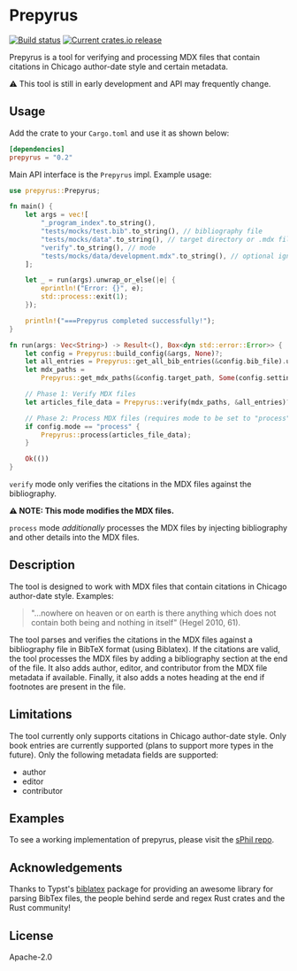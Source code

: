 # Prepyrus

[![Build status](https://github.com/systemphil/prepyrus/workflows/Continuous%20integration/badge.svg)](https://github.com/systemphil/prepyrus/actions)
[![Current crates.io release](https://img.shields.io/crates/v/prepyrus)](https://crates.io/crates/prepyrus)

Prepyrus is a tool for verifying and processing MDX files
that contain citations in Chicago author-date style and certain metadata.

⚠️ This tool is still in early development and API may frequently change.

## Usage

Add the crate to your `Cargo.toml` and use it as shown below:

```toml
[dependencies]
prepyrus = "0.2"
```

Main API interface is the `Prepyrus` impl. Example usage:

```rust
use prepyrus::Prepyrus;

fn main() {
    let args = vec![
        "_program_index".to_string(),
        "tests/mocks/test.bib".to_string(), // bibliography file
        "tests/mocks/data".to_string(), // target directory or .mdx file
        "verify".to_string(), // mode
        "tests/mocks/data/development.mdx".to_string(), // optional ignore paths, separate with commas if multiple
    ];

    let _ = run(args).unwrap_or_else(|e| {
        eprintln!("Error: {}", e);
        std::process::exit(1);
    });

    println!("===Prepyrus completed successfully!");
}

fn run(args: Vec<String>) -> Result<(), Box<dyn std::error::Error>> {
    let config = Prepyrus::build_config(&args, None)?;
    let all_entries = Prepyrus::get_all_bib_entries(&config.bib_file).unwrap();
    let mdx_paths =
        Prepyrus::get_mdx_paths(&config.target_path, Some(config.settings.ignore_paths))?;

    // Phase 1: Verify MDX files
    let articles_file_data = Prepyrus::verify(mdx_paths, &all_entries)?;

    // Phase 2: Process MDX files (requires mode to be set to "process")
    if config.mode == "process" {
        Prepyrus::process(articles_file_data);
    }

    Ok(())
}
```

`verify` mode only verifies the citations in the MDX files against the bibliography.

**⚠️ NOTE: This mode modifies the MDX files.**

`process` mode _additionally_ processes the MDX files by injecting bibliography and other details into the MDX files.

## Description

The tool is designed to work with MDX files that contain citations in Chicago author-date style. Examples:

> "...nowhere on heaven or on earth is there anything which does not contain both being and nothing in itself" (Hegel 2010, 61).

The tool parses and verifies the citations in the MDX files against a
bibliography file in BibTeX format (using Biblatex).
If the citations are valid, the tool processes the MDX files
by adding a bibliography section at the end of the file.
It also adds author, editor, and contributor from the MDX file metadata if available.
Finally, it also adds a notes heading at the end if footnotes are present in the file.

## Limitations

The tool currently only supports citations in Chicago author-date style.
Only book entries are currently supported (plans to support more types in the future).
Only the following metadata fields are supported:

- author
- editor
- contributor

## Examples

To see a working implementation of prepyrus, please visit the [sPhil repo](https://github.com/systemphil/sphil).

## Acknowledgements

Thanks to Typst's [biblatex](https://github.com/typst/biblatex) package for providing an awesome library for parsing BibTex files, the people behind serde and regex Rust crates and the Rust community!

## License

Apache-2.0
